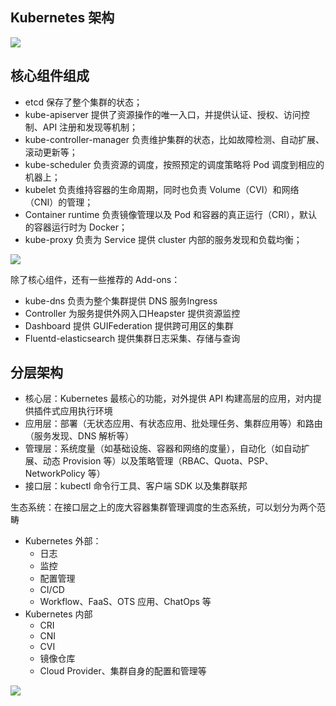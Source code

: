 ##  Kubernetes 架构

![](https://htet.oss-cn-beijing.aliyuncs.com/upload/img/tmp/architecture.png)

##  核心组件组成
* etcd 保存了整个集群的状态；
* kube-apiserver 提供了资源操作的唯一入口，并提供认证、授权、访问控制、API 注册和发现等机制；
* kube-controller-manager 负责维护集群的状态，比如故障检测、自动扩展、滚动更新等；
* kube-scheduler 负责资源的调度，按照预定的调度策略将 Pod 调度到相应的机器上；
* kubelet 负责维持容器的生命周期，同时也负责 Volume（CVI）和网络（CNI）的管理；
* Container runtime 负责镜像管理以及 Pod 和容器的真正运行（CRI），默认的容器运行时为 Docker；
* kube-proxy 负责为 Service 提供 cluster 内部的服务发现和负载均衡；

![](https://htet.oss-cn-beijing.aliyuncs.com/upload/img/tmp/components.png)


除了核心组件，还有一些推荐的 Add-ons：
* kube-dns 负责为整个集群提供 DNS 服务Ingress 
* Controller 为服务提供外网入口Heapster 提供资源监控
* Dashboard 提供 GUIFederation 提供跨可用区的集群
* Fluentd-elasticsearch 提供集群日志采集、存储与查询


## 分层架构
* 核心层：Kubernetes 最核心的功能，对外提供 API 构建高层的应用，对内提供插件式应用执行环境
* 应用层：部署（无状态应用、有状态应用、批处理任务、集群应用等）和路由（服务发现、DNS 解析等）
* 管理层：系统度量（如基础设施、容器和网络的度量），自动化（如自动扩展、动态 Provision 等）以及策略管理（RBAC、Quota、PSP、NetworkPolicy 等）
* 接口层：kubectl 命令行工具、客户端 SDK 以及集群联邦

生态系统：在接口层之上的庞大容器集群管理调度的生态系统，可以划分为两个范畴

* Kubernetes 外部：
	* 日志
	* 监控
	* 配置管理
	* CI/CD
	* Workflow、FaaS、OTS 应用、ChatOps 等
* Kubernetes 内部
	* CRI
	* CNI
	* CVI
	* 镜像仓库
	* Cloud Provider、集群自身的配置和管理等


![](https://htet.oss-cn-beijing.aliyuncs.com/upload/img/tmp/%E5%88%86%E5%B1%82.jpeg)





